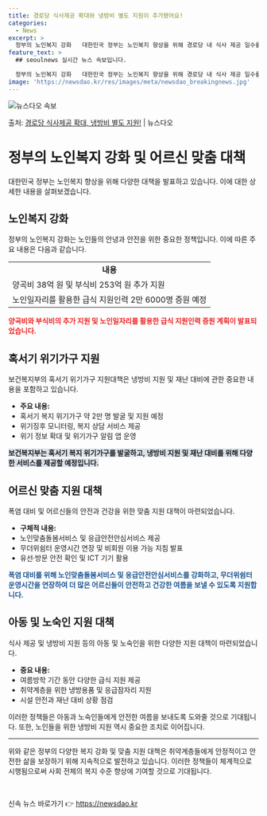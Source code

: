 ```yaml
---
title: 경로당 식사제공 확대와 냉방비 별도 지원이 추가됐어요!
categories:
  - News
excerpt: >
  정부의 노인복지 강화   대한민국 정부는 노인복지 향상을 위해 경로당 내 식사 제공 일수를 주 3.4일에서 …
feature_text: >
  ## seoulnews 실시간 뉴스 속보입니다.

  정부의 노인복지 강화   대한민국 정부는 노인복지 향상을 위해 경로당 내 식사 제공 일수를 주 3.4일에서 …
image: 'https://newsdao.kr/res/images/meta/newsdao_breakingnews.jpg'
---
```


![뉴스다오 속보](https://newsdao.kr/res/images/meta/newsdao_breakingnews.jpg)

<p>출처: <a href="https://newsdao.kr/3986" rel="dofollow">경로당 식사제공 확대, 냉방비 별도 지원!</a> | 뉴스다오</p>

<h1 data-ke-size="size26">정부의 노인복지 강화 및 어르신 맞춤 대책</h1>
<p data-ke-size="size16">대한민국 정부는 노인복지 향상을 위해 다양한 대책을 발표하고 있습니다. 이에 대한 상세한 내용을 살펴보겠습니다.</p>

<h2 data-ke-size="size24">노인복지 강화</h2>
<p data-ke-size="size16">정부의 노인복지 강화는 노인들의 안녕과 안전을 위한 중요한 정책입니다. 이에 따른 주요 내용은 다음과 같습니다.</p>

<table>
  <tr>
    <td style="text-align: center; height: 17px;"><b>내용</b></td>
  </tr>
  <tr>
    <td>양곡비 38억 원 및 부식비 253억 원 추가 지원</td>
  </tr>
  <tr>
    <td>노인일자리를 활용한 급식 지원인력 2만 6000명 증원 예정</td>
  </tr>
</table>

<b><span style="color: #ee2323;">양곡비와 부식비의 추가 지원 및 노인일자리를 활용한 급식 지원인력 증원 계획이 발표되었습니다.</span></b>

<h2 data-ke-size="size24">혹서기 위기가구 지원</h2>
<p data-ke-size="size16">보건복지부의 혹서기 위기가구 지원대책은 냉방비 지원 및 재난 대비에 관한 중요한 내용을 포함하고 있습니다.</p>

<ul>
  <li><b>주요 내용:</b></li>
  <li>혹서기 복지 위기가구 약 2만 명 발굴 및 지원 예정</li>
  <li>위기징후 모니터링, 복지 상담 서비스 제공</li>
  <li>위기 정보 확대 및 위기가구 알림 앱 운영</li>
</ul>

<b><span style="background-color: #21538527;">보건복지부는 혹서기 복지 위기가구를 발굴하고, 냉방비 지원 및 재난 대비를 위해 다양한 서비스를 제공할 예정입니다.</span></b>

<h2 data-ke-size="size24">어르신 맞춤 지원 대책</h2>
<p data-ke-size="size16">폭염 대비 및 어르신들의 안전과 건강을 위한 맞춤 지원 대책이 마련되었습니다.</p>

<ul>
  <li><b>구체적 내용:</b></li>
  <li>노인맞춤돌봄서비스 및 응급안전안심서비스 제공</li>
  <li>무더위쉼터 운영시간 연장 및 비회원 이용 가능 지침 발표</li>
  <li>유선·방문 안전 확인 및 ICT 기기 활용</li>
</ul>

<b><span style="color: #1a5490;">폭염 대비를 위해 노인맞춤돌봄서비스 및 응급안전안심서비스를 강화하고, 무더위쉼터 운영시간을 연장하여 더 많은 어르신들이 안전하고 건강한 여름을 보낼 수 있도록 지원합니다.</span></b>

<h2 data-ke-size="size24">아동 및 노숙인 지원 대책</h2>
<p data-ke-size="size16">식사 제공 및 냉방비 지원 등의 아동 및 노숙인을 위한 다양한 지원 대책이 마련되었습니다.</p>

<ul>
  <li><b>중요 내용:</b></li>
  <li>여름방학 기간 동안 다양한 급식 지원 제공</li>
  <li>취약계층을 위한 냉방용품 및 응급잠자리 지원</li>
  <li>시설 안전과 재난 대비 상황 점검</li>
</ul>

<p data-ke-size="size16">이러한 정책들은 아동과 노숙인들에게 안전한 여름을 보내도록 도와줄 것으로 기대됩니다. 또한, 노인들을 위한 냉방비 지원 역시 중요한 조치로 이어집니다.</p>

<hr>

<p data-ke-size="size16">위와 같은 정부의 다양한 복지 강화 및 맞춤 지원 대책은 취약계층들에게 안정적이고 안전한 삶을 보장하기 위해 지속적으로 발전하고 있습니다. 이러한 정책들이 체계적으로 시행됨으로써 사회 전체의 복지 수준 향상에 기여할 것으로 기대됩니다.</p>
<p data-ke-size="size16">&nbsp;</p> 

신속 뉴스 바로가기 👉 <a href="https://newsdao.kr" rel="dofollow">https://newsdao.kr</a>


